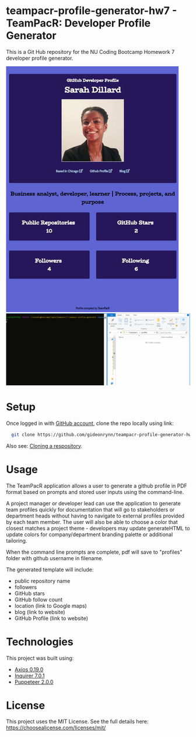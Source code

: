 # teampacr-profile-generator-hw7 - TeamPacR: Developer Profile Generator
This is a Git Hub repository for the NU Coding Bootcamp Homework 7 developer profile generator.

![profile pdf screenshot](/assets/images/teampacr-example-profile.jpg)
![node js run gif](/assets/images/teampacr.gif)

# Setup

Once logged in with [GitHub account](https://github.login/), clone the repo locally using link:

```sh
  git clone https://github.com/gideonrynn/teampacr-profile-generator-hw7.git
```

Also see: [Cloning a respository](https://help.github.com/en/github/creating-cloning-and-archiving-repositories/cloning-a-repository).


# Usage

The TeamPacR application allows a user to generate a github profile in PDF format based on prompts and stored user inputs using the command-line.

A project manager or developer lead can use the application to generate team profiles quickly for documentation that will go to stakeholders or department heads without having to navigate to external profiles provided by each team member. The user will also be able to choose a color that closest matches a project theme - developers may update generateHTML to update colors for company/department branding palette or additional tailoring.

When the command line prompts are complete, pdf will save to "profiles" folder with github username in filename.

The generated template will include:
- public repository name
- followers
- GitHub stars
- GitHub follow count
- location (link to Google maps)
- blog (link to website)
- GitHub Profile (link to website)

# Technologies

This project was built using:

  - [Axios 0.19.0](https://www.npmjs.com/package/axios)
  - [Inquirer 7.0.1](https://www.npmjs.com/package/inquirer)
  - [Puppeteer 2.0.0](https://www.npmjs.com/package/puppeteer/)


# License

This project uses the MIT License. See the full details here: https://choosealicense.com/licenses/mit/ 
